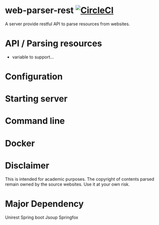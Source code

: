 # web-parser-rest [![CircleCI](https://circleci.com/gh/thcathy/web-parser-rest.svg?style=svg)](https://circleci.com/gh/thcathy/web-parser-rest)

A server provide restful API to parse resources from websites.

# API / Parsing resources
- variable to support...

# Configuration

# Starting server
# Command line
# Docker

# Disclaimer

This is intended for academic purposes. The copyright of contents parsed remain owned by the source websites.
Use it at your own risk.

# Major Dependency
Unirest
Spring boot
Jsoup
Springfox

